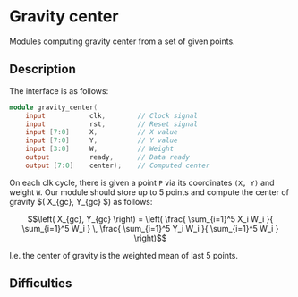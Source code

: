 # Gravity center
Modules computing gravity center from a set of given points.

## Description
The interface is as follows:

```verilog
module gravity_center(
    input           clk,        // Clock signal
    input           rst,        // Reset signal
    input [7:0]     X,          // X value
    input [7:0]     Y,          // Y value
    input [3:0]     W,          // Weight
    output          ready,      // Data ready
    output [7:0]    center);    // Computed center
```

On each clk cycle, there is given a point `P` via its coordinates `(X, Y)`
and weight `W`. Our module should store up to 5 points and compute the
center of gravity $\( X_{gc}, Y_{gc} $\) as follows:

$$\left( X_{gc}, Y_{gc} \right) =
    \left(
        \frac{ \sum_{i=1}^5 X_i W_i }{ \sum_{i=1}^5 W_i } \,
        \frac{ \sum_{i=1}^5 Y_i W_i }{ \sum_{i=1}^5 W_i }
    \right)$$

I.e. the center of gravity is the weighted mean of last 5 points.

## Difficulties




